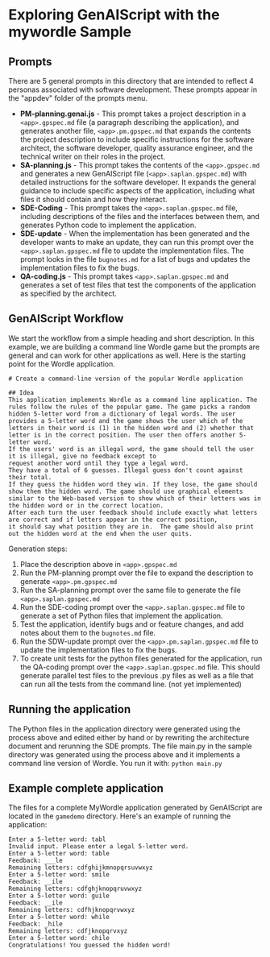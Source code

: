 # Exploring GenAIScript with the mywordle Sample

## Prompts

There are 5 general prompts in this directory that are intended to reflect 4 personas associated with software development.  These prompts appear in the "appdev" folder of the prompts menu.

- **PM-planning.genai.js** - This prompt takes a project description in a ```<app>.gpspec.md``` file (a paragraph describing the application), and generates another file, ```<app>.pm.gpspec.md``` that expands the contents the project description to include specific instructions for the software architect, the software developer, quality assurance engineer, and the technical writer on their roles in the project.
- **SA-planning.js** - This prompt takes the contents of the ```<app>.gpspec.md``` and generates a new GenAIScript file (```<app>.saplan.gpspec.md```) with detailed instructions for the software developer.  It expands the general guidance to include specific aspects of the application, including what files it should contain and how they interact.
- **SDE-Coding** - This prompt takes the ```<app>.saplan.gpspec.md``` file, including descriptions of the files and the interfaces between them, and generates Python code to implement the application.
- **SDE-update** - When the implementation has been generated and the developer wants to make an update, they can run this prompt over the ```<app>.saplan.gpspec.md``` file to update the implementation files. The prompt looks in the file ```bugnotes.md``` for a list of bugs and updates the implementation files to fix the bugs.  
- **QA-coding.js** - This prompt takes ```<app>.saplan.gpspec.md``` and generates a set of test files that test the components of the application as specified by the architect.

## GenAIScript Workflow

We start the workflow from a simple heading and short description. In this example, we are building a command line Wordle game but the prompts are general and can work for other applications as well.  Here is the starting point for the Wordle application.

```
# Create a command-line version of the popular Wordle application

## Idea
This application implements Wordle as a command line application. The rules follow the rules of the popular game. The game picks a random hidden 5-letter word from a dictionary of legal words. The user provides a 5-letter word and the game shows the user which of the letters in their word is (1) in the hidden word and (2) whether that letter is in the correct position. The user then offers another 5-letter word. 
If the users' word is an illegal word, the game should tell the user it is illegal, give no feedback except to
request another word until they type a legal word.
They have a total of 6 guesses. Illegal guess don't count against their total.
If they guess the hidden word they win. If they lose, the game should show them the hidden word. The game should use graphical elements similar to the Web-based version to show which of their letters was in the hidden word or in the correct location.
After each turn the user feedback should include exactly what letters are correct and if letters appear in the correct position, 
it should say what position they are in.  The game should also print out the hidden word at the end when the user quits.
```

Generation steps:
1. Place the description above in ```<app>.gpspec.md```
2. Run the PM-planning prompt over the file to expand the description to generate ```<app>.pm.gpspec.md```
3. Run the SA-planning prompt over the same file to generate the file ```<app>.saplan.gpspec.md```
4. Run the SDE-coding prompt over the ``<app>.saplan.gpspec.md`` file to generate a set of Python files that implement the application.
5. Test the application, identify bugs and or feature changes, and add notes about them to the ```bugnotes.md``` file.
6. Run the SDW-update prompt over the ```<app>.pm.saplan.gpspec.md``` file to update the implementation files to fix the bugs.
6. To create unit tests for the python files generated for the application, 
run the QA-coding prompt over the ```<app>.saplan.gpspec.md``` file.  This should
generate parallel test files to the previous .py files as well as a file that can run all the tests from the command line.  (not yet implemented)

## Running the application

The Python files in the application directory were generated using the process above and edited either by hand or by rewriting the architecture document and rerunning the SDE prompts. The file 
main.py in the sample directory was generated using the process above and it implements a command line version of Wordle.  You run it with:
```python main.py```

## Example complete application

The files for a complete MyWordle application generated by GenAIScript are located in the ```gamedemo``` directory.  Here's an example of running the application:

```
Enter a 5-letter word: tabl
Invalid input. Please enter a legal 5-letter word.
Enter a 5-letter word: table
Feedback: ___le
Remaining letters: cdfghijkmnopqrsuvwxyz
Enter a 5-letter word: smile
Feedback: __ile
Remaining letters: cdfghjknopqruvwxyz
Enter a 5-letter word: guile
Feedback: __ile
Remaining letters: cdfhjknopqrvwxyz
Enter a 5-letter word: while
Feedback: _hile
Remaining letters: cdfjknopqrvxyz
Enter a 5-letter word: chile
Congratulations! You guessed the hidden word!
```


